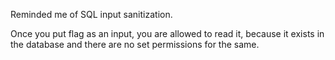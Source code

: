 Reminded me of SQL input sanitization.

Once you put flag as an input, you are allowed to read it, because it exists in the database and there are no set permissions for the same.
